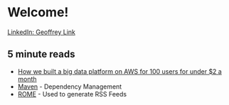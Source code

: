 # Welcome!

[LinkedIn: Geoffrey Link](https://www.linkedin.com/in/geoffreylink/)

## 5 minute reads

* [How we built a big data platform on AWS for 100 users for under $2 a month](https://read.acloud.guru/how-we-built-a-big-data-analytics-platform-on-aws-for-100-large-users-for-under-2-a-month-b37425b6cc4)
* [Maven](https://maven.apache.org/) - Dependency Management
* [ROME](https://rometools.github.io/rome/) - Used to generate RSS Feeds

